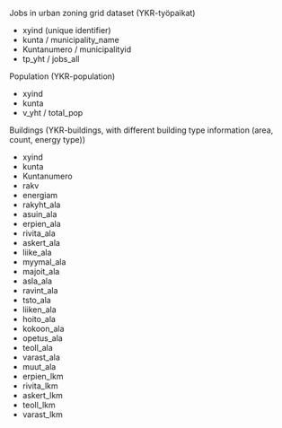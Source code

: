 Jobs in urban zoning grid dataset (YKR-työpaikat)

- xyind (unique identifier)
- kunta / municipality_name
- Kuntanumero / municipalityid
- tp_yht / jobs_all

Population (YKR-population)

- xyind
- kunta
- v_yht / total_pop

Buildings (YKR-buildings, with different building type information (area, count, energy type))

- xyind
- kunta
- Kuntanumero
- rakv
- energiam
- rakyht_ala
- asuin_ala
- erpien_ala
- rivita_ala
- askert_ala
- liike_ala
- myymal_ala
- majoit_ala
- asla_ala
- ravint_ala
- tsto_ala
- liiken_ala
- hoito_ala
- kokoon_ala
- opetus_ala
- teoll_ala
- varast_ala
- muut_ala
- erpien_lkm
- rivita_lkm
- askert_lkm
- teoll_lkm
- varast_lkm
 
